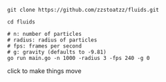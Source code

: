 ```console
git clone https://github.com/zzstoatzz/fluids.git

cd fluids

# n: number of particles
# radius: radius of particles
# fps: frames per second
# g: gravity (defaults to -9.81)
go run main.go -n 1000 -radius 3 -fps 240 -g 0
```

click to make things move